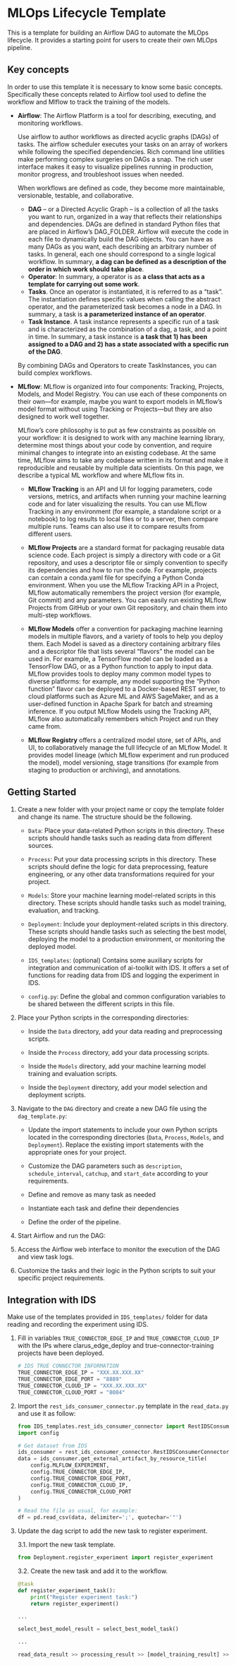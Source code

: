 # MLOps Lifecycle Template

This is a template for building an Airflow DAG to automate the MLOps lifecycle. It provides a starting point for users to create their own MLOps pipeline.

## Key concepts

In order to use this template it is necessary to know some basic concepts. Specifically these concepts related to Airflow tool used to define the workflow and Mlflow to track the training of the models.

- **Airflow**: The Airflow Platform is a tool for describing, executing, and monitoring workflows.

    Use airflow to author workflows as directed acyclic graphs (DAGs) of tasks. The airflow scheduler executes your tasks on an array of workers while following the specified dependencies. Rich command line utilities make performing complex surgeries on DAGs a snap. The rich user interface makes it easy to visualize pipelines running in production, monitor progress, and troubleshoot issues when needed.

    When workflows are defined as code, they become more maintainable, versionable, testable, and collaborative.

    * **DAG** – or a Directed Acyclic Graph – is a collection of all the tasks you want to run, organized in a way that reflects their relationships and dependencies. DAGs are defined in standard Python files that are placed in Airflow’s DAG_FOLDER. Airflow will execute the code in each file to dynamically build the DAG objects. You can have as many DAGs as you want, each describing an arbitrary number of tasks. In general, each one should correspond to a single logical workflow. In summary, **a dag can be defined as a description of the order in which work should take place**.
    * **Operator**: In summary, a operator is as **a class that acts as a template for carrying out some work**.
    * **Tasks**. Once an operator is instantiated, it is referred to as a “task”. The instantiation defines specific values when calling the abstract operator, and the parameterized task becomes a node in a DAG. In summary, a task is **a parameterized instance of an operator**.
    * **Task Instance**. A task instance represents a specific run of a task and is characterized as the combination of a dag, a task, and a point in time. In summary, a task instance is **a task that 1) has been assigned to a DAG and 2) has a state associated with a specific run of the DAG**.

    By combining DAGs and Operators to create TaskInstances, you can build complex workflows.

- **MLflow**:
    MLflow is organized into four components: Tracking, Projects, Models, and Model Registry. You can use each of these components on their own—for example, maybe you want to export models in MLflow’s model format without using Tracking or Projects—but they are also designed to work well together.

    MLflow’s core philosophy is to put as few constraints as possible on your workflow: it is designed to work with any machine learning library, determine most things about your code by convention, and require minimal changes to integrate into an existing codebase. At the same time, MLflow aims to take any codebase written in its format and make it reproducible and reusable by multiple data scientists. On this page, we describe a typical ML workflow and where MLflow fits in.

    * **MLflow Tracking** is an API and UI for logging parameters, code versions, metrics, and artifacts when running your machine learning code and for later visualizing the results. You can use MLflow Tracking in any environment (for example, a standalone script or a notebook) to log results to local files or to a server, then compare multiple runs. Teams can also use it to compare results from different users.

    * **MLflow Projects** are a standard format for packaging reusable data science code. Each project is simply a directory with code or a Git repository, and uses a descriptor file or simply convention to specify its dependencies and how to run the code. For example, projects can contain a conda.yaml file for specifying a Python Conda environment. When you use the MLflow Tracking API in a Project, MLflow automatically remembers the project version (for example, Git commit) and any parameters. You can easily run existing MLflow Projects from GitHub or your own Git repository, and chain them into multi-step workflows.

    * **MLflow Models** offer a convention for packaging machine learning models in multiple flavors, and a variety of tools to help you deploy them. Each Model is saved as a directory containing arbitrary files and a descriptor file that lists several “flavors” the model can be used in. For example, a TensorFlow model can be loaded as a TensorFlow DAG, or as a Python function to apply to input data. MLflow provides tools to deploy many common model types to diverse platforms: for example, any model supporting the “Python function” flavor can be deployed to a Docker-based REST server, to cloud platforms such as Azure ML and AWS SageMaker, and as a user-defined function in Apache Spark for batch and streaming inference. If you output MLflow Models using the Tracking API, MLflow also automatically remembers which Project and run they came from.

    * **MLflow Registry** offers a centralized model store, set of APIs, and UI, to collaboratively manage the full lifecycle of an MLflow Model. It provides model lineage (which MLflow experiment and run produced the model), model versioning, stage transitions (for example from staging to production or archiving), and annotations.



## Getting Started

1. Create a new folder with your project name or copy the template folder and change its name. The structure should be the following.

    - `Data`: Place your data-related Python scripts in this directory. These scripts should handle tasks such as reading data from different sources.

    - `Process`: Put your data processing scripts in this directory. These scripts should define the logic for data preprocessing, feature engineering, or any other data transformations required for your project.

    - `Models`: Store your machine learning model-related scripts in this directory. These scripts should handle tasks such as model training, evaluation, and tracking.

    - `Deployment`: Include your deployment-related scripts in this directory. These scripts should handle tasks such as selecting the best model, deploying the model to a production environment, or monitoring the deployed model.

    - `IDS_templates`: (optional) Contains some auxiliary scripts for integration and communication of ai-toolkit with IDS. It offers a set of functions for reading data from IDS and logging the experiment in IDS.

    - `config.py`: Define the global and common configuration variables to be shared between the different scripts in this file.

2. Place your Python scripts in the corresponding directories:

    - Inside the `Data` directory, add your data reading and preprocessing scripts.

    - Inside the `Process` directory, add your data processing scripts.

    - Inside the `Models` directory, add your machine learning model training and evaluation scripts.

    - Inside the `Deployment` directory, add your model selection and deployment scripts.

3. Navigate to the `DAG` directory and create a new DAG file using the `dag_template.py`:

    - Update the import statements to include your own Python scripts located in the corresponding directories (`Data`, `Process`, `Models`, and `Deployment`). Replace the existing import statements with the appropriate ones for your project.

    - Customize the DAG parameters such as `description`, `schedule_interval`, `catchup`, and `start_date` according to your requirements.

    - Define and remove as many task as needed

    - Instantiate each task and define their dependencies

    - Define the order of the pipeline. 

5. Start Airflow and run the DAG:

5. Access the Airflow web interface to monitor the execution of the DAG and view task logs.

6. Customize the tasks and their logic in the Python scripts to suit your specific project requirements.

## Integration with IDS

Make use of the templates provided in `IDS_templates/` folder for data reading and recording the experiment using IDS.

1. Fill in variables `TRUE_CONNECTOR_EDGE_IP` and `TRUE_CONNECTOR_CLOUD_IP` with the IPs where clarus_edge_deploy and true-connector-training projects have been deployed.
    ```python 
    # IDS TRUE CONNECTOR INFORMATION
    TRUE_CONNECTOR_EDGE_IP = "XXX.XX.XXX.XX"        
    TRUE_CONNECTOR_EDGE_PORT = "8889"
    TRUE_CONNECTOR_CLOUD_IP = "XXX.XX.XXX.XX"
    TRUE_CONNECTOR_CLOUD_PORT = "8084"
    ```
2. Import the `rest_ids_consumer_connector.py` template in the `read_data.py` and use it as follow:

    ```python
    from IDS_templates.rest_ids_consumer_connector import RestIDSConsumerConnector
    import config

    # Get dataset from IDS
    ids_consumer = rest_ids_consumer_connector.RestIDSConsumerConnector()
    data = ids_consumer.get_external_artifact_by_resource_title(
        config.MLFLOW_EXPERIMENT, 
        config.TRUE_CONNECTOR_EDGE_IP, 
        config.TRUE_CONNECTOR_EDGE_PORT, 
        config.TRUE_CONNECTOR_CLOUD_IP, 
        config.TRUE_CONNECTOR_CLOUD_PORT
    )

    # Read the file as usual, for example:
    df = pd.read_csv(data, delimiter=';', quotechar='"')
    ```
3. Update the dag script to add the new task to register experiment.

    3.1. Import the new task template. 
    ```python
    from Deployment.register_experiment import register_experiment
    ```

    3.2. Create the new task and add it to the workflow.
    ```python
    @task
    def register_experiment_task():
        print("Register experiment task:")
        return register_experiment()

    ...

    select_best_model_result = select_best_model_task()

    ...

    read_data_result >> processing_result >> [model_training_result] >> select_best_model_result >> register_experiment_result

    ```









